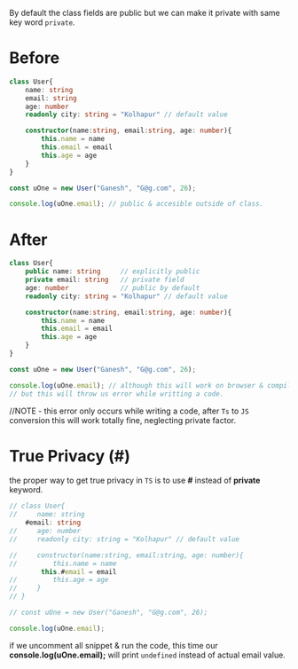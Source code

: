 By default the class fields are public but we can make it private with same key word `private`.  
# Before  
```typescript
class User{
    name: string
    email: string
    age: number
    readonly city: string = "Kolhapur" // default value

    constructor(name:string, email:string, age: number){
        this.name = name
        this.email = email
        this.age = age
    }
}

const uOne = new User("Ganesh", "G@g.com", 26);

console.log(uOne.email); // public & accesible outside of class.
```  
# After    
```typescript
class User{
    public name: string     // explicitly public
    private email: string   // private field
    age: number             // public by default
    readonly city: string = "Kolhapur" // default value

    constructor(name:string, email:string, age: number){
        this.name = name
        this.email = email
        this.age = age
    }
}

const uOne = new User("Ganesh", "G@g.com", 26);

console.log(uOne.email); // although this will work on browser & compiler.
// but this will throw us error while writting a code.
```  
//NOTE - this error only occurs while writing a code, after `Ts` to `JS` conversion this will work totally fine, neglecting private factor.

# True Privacy (#)  
the proper way to get true privacy in `TS` is to use **#** instead of **private** keyword.  
```typescript
// class User{
//     name: string
    #email: string
//     age: number
//     readonly city: string = "Kolhapur" // default value

//     constructor(name:string, email:string, age: number){
//         this.name = name
        this.#email = email
//         this.age = age
//     }
// }

// const uOne = new User("Ganesh", "G@g.com", 26);

console.log(uOne.email);
```  
if we uncomment all snippet & run the code, this time our **console.log(uOne.email);** will print `undefined` instead of actual email value.